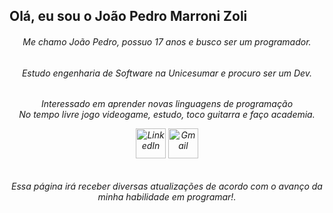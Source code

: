 ## Olá, eu sou o João Pedro Marroni Zoli

<h6 align="center">Me chamo João Pedro, possuo 17 anos e busco ser um programador.<br>
<h6 align="center">Estudo engenharia de Software na Unicesumar e procuro ser um Dev.<br>
<h6 align="center">Interessado em aprender novas linguagens de programação<br>No tempo livre jogo videogame, estudo, toco guitarra e faço academia.<br>

 [<img src="https://img.icons8.com/color/96/000000/linkedin.png" alt="LinkedIn" width="48"/>]([https://www.linkedin.com/in/joão-ricardo-956053305/](https://www.linkedin.com/in/joão-pedro-marroni-zoli-1a95b3361/))
 [<img src="https://img.icons8.com/color/96/000000/gmail.png" alt="Gmail" width="48"/>](mailto:joaoricardo.maringa@gmail.com)

<h6 align="center">Essa página irá receber diversas atualizações de acordo com o avanço da minha habilidade em programar!.<br>
